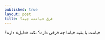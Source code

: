 ```yaml
---
published: true
layout: post
title: فرق خیانتت چیه؟
---
```


خیانتت با بقیه خیانتا چه فرقی داره؟ نکنه «دلیل» داره؟

